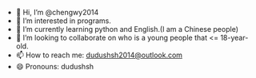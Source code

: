 - 👋 Hi, I’m @chengwy2014
- 👀 I’m interested in programs.
- 🌱 I’m currently learning python and English.(I am a Chinese people)
- 💞️ I’m looking to collaborate on who is a young people that <= 18-year-old.
- 📫 How to reach me: dudushsh2014@outlook.com
- 😄 Pronouns: dudushsh
<!---- ⚡ Fun fact: ...--->

<!---
chengwy2014/chengwy2014 is a ✨ special ✨ repository because its `README.md` (this file) appears on your GitHub profile.
You can click the Preview link to take a look at your changes.
--->
